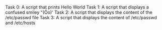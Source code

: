 Task 0: A script that prints Hello World
Task 1: A script that displays a confused smiley "(Ôo)'
Task 2: A script that displays the content of the /etc/passwd file
Task 3: A script that displays the content of /etc/passwd and /etc/hosts
